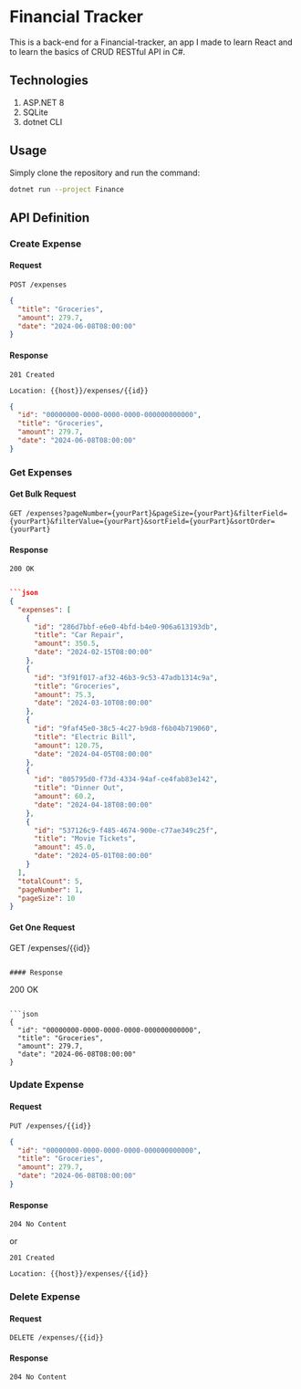 # Financial Tracker

This is a back-end for a Financial-tracker, an app I made to learn React and to learn the basics of CRUD RESTful API in C#.

## Technologies

1. ASP.NET 8
2. SQLite
3. dotnet CLI

## Usage

Simply clone the repository and run the command:

```bash
dotnet run --project Finance
```

## API Definition

### Create Expense

#### Request

```
POST /expenses
```

```json
{
  "title": "Groceries",
  "amount": 279.7,
  "date": "2024-06-08T08:00:00"
}
```

#### Response

```
201 Created
```

```
Location: {{host}}/expenses/{{id}}
```

```json
{
  "id": "00000000-0000-0000-0000-000000000000",
  "title": "Groceries",
  "amount": 279.7,
  "date": "2024-06-08T08:00:00"
}
```

### Get Expenses

#### Get Bulk Request

```
GET /expenses?pageNumber={yourPart}&pageSize={yourPart}&filterField={yourPart}&filterValue={yourPart}&sortField={yourPart}&sortOrder={yourPart}
```

#### Response

```
200 OK
```

````json

```json
{
  "expenses": [
    {
      "id": "286d7bbf-e6e0-4bfd-b4e0-906a613193db",
      "title": "Car Repair",
      "amount": 350.5,
      "date": "2024-02-15T08:00:00"
    },
    {
      "id": "3f91f017-af32-46b3-9c53-47adb1314c9a",
      "title": "Groceries",
      "amount": 75.3,
      "date": "2024-03-10T08:00:00"
    },
    {
      "id": "9faf45e0-38c5-4c27-b9d8-f6b04b719060",
      "title": "Electric Bill",
      "amount": 120.75,
      "date": "2024-04-05T08:00:00"
    },
    {
      "id": "805795d0-f73d-4334-94af-ce4fab83e142",
      "title": "Dinner Out",
      "amount": 60.2,
      "date": "2024-04-18T08:00:00"
    },
    {
      "id": "537126c9-f485-4674-900e-c77ae349c25f",
      "title": "Movie Tickets",
      "amount": 45.0,
      "date": "2024-05-01T08:00:00"
    }
  ],
  "totalCount": 5,
  "pageNumber": 1,
  "pageSize": 10
}
````

#### Get One Request

GET /expenses/{{id}}

```

#### Response

```

200 OK

````

```json
{
  "id": "00000000-0000-0000-0000-000000000000",
  "title": "Groceries",
  "amount": 279.7,
  "date": "2024-06-08T08:00:00"
}
````

### Update Expense

#### Request

```
PUT /expenses/{{id}}
```

```json
{
  "id": "00000000-0000-0000-0000-000000000000",
  "title": "Groceries",
  "amount": 279.7,
  "date": "2024-06-08T08:00:00"
}
```

#### Response

```
204 No Content
```

or

```
201 Created
```

```
Location: {{host}}/expenses/{{id}}
```

### Delete Expense

#### Request

```
DELETE /expenses/{{id}}
```

#### Response

```
204 No Content
```
